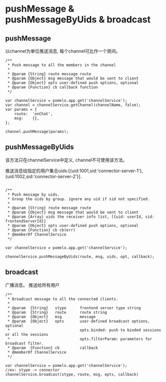 # pushMessage & pushMessageByUids & broadcast

## pushMessage 
以channel为单位推送消息, 每个channel可比作一个房间。

```
/**
 * Push message to all the members in the channel
 *
 * @param {String} route message route
 * @param {Object} msg message that would be sent to client
 * @param {Object} opts user-defined push options, optional
 * @param {Function} cb callback function
 */

var channelService = pomelo.app.get('channelService');
var channel = channelService.getChannel(channelName, false);
var params = {
    route:  'onChat',
    msg:    {},
};

channel.pushMessage(params);

```
## pushMessageByUids

该方法只在channelService中定义, channel不可使用该方法。 

推送消息给指定的用户集合uids:[{uid:1001,sid:'connector-server-1'},{uid:1002,sid:'connector-server-2'}].

```

/**
 * Push message by uids.
 * Group the uids by group. ignore any uid if sid not specified.
 *
 * @param {String} route message route
 * @param {Object} msg message that would be sent to client
 * @param {Array} uids the receiver info list, [{uid: userId, sid: frontendServerId}]
 * @param {Object} opts user-defined push options, optional 
 * @param {Function} cb cb(err)
 * @memberOf ChannelService
 */

var channelService = pomelo.app.get('channelService');

channelService.pushMessageByUids(route, msg, uids, opt, callback);

```


## broadcast

广播消息。 推送给所有用户

```
/**
 * Broadcast message to all the connected clients.
 *
 * @param  {String}   stype      frontend server type string
 * @param  {String}   route      route string
 * @param  {Object}   msg        message
 * @param  {Object}   opts       user-defined broadcast options, optional
 *                               opts.binded: push to binded sessions or all the sessions
 *                               opts.filterParam: parameters for broadcast filter.
 * @param  {Function} cb         callback
 * @memberOf ChannelService
 */

var channelService = pomelo.app.get('channelService');
//ex: stype -> connector
channelService.broadcast(stype, route, msg, opts, callback)

```


